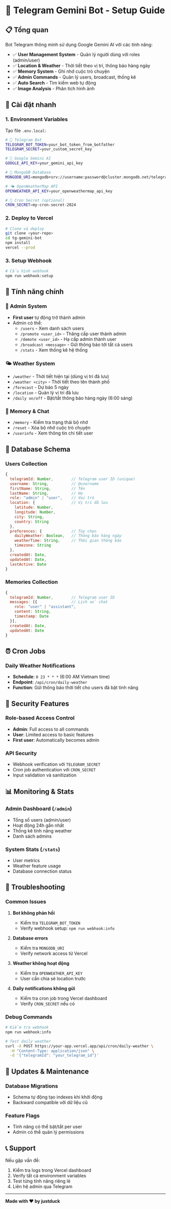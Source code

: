 # 🤖 Telegram Gemini Bot - Setup Guide

## 📋 Tổng quan

Bot Telegram thông minh sử dụng Google Gemini AI với các tính năng:
- ✅ **User Management System** - Quản lý người dùng với roles (admin/user)
- ✅ **Location & Weather** - Thời tiết theo vị trí, thông báo hàng ngày
- ✅ **Memory System** - Ghi nhớ cuộc trò chuyện
- ✅ **Admin Commands** - Quản lý users, broadcast, thống kê
- ✅ **Auto Search** - Tìm kiếm web tự động
- ✅ **Image Analysis** - Phân tích hình ảnh

## 🚀 Cài đặt nhanh

### 1. Environment Variables

Tạo file `.env.local`:

```bash
# 🤖 Telegram Bot
TELEGRAM_BOT_TOKEN=your_bot_token_from_botfather
TELEGRAM_SECRET=your_custom_secret_key

# 🧠 Google Gemini AI
GOOGLE_API_KEY=your_gemini_api_key

# 💾 MongoDB Database
MONGODB_URI=mongodb+srv://username:password@cluster.mongodb.net/telegram-bot?retryWrites=true&w=majority

# 🌤️ OpenWeatherMap API
OPENWEATHER_API_KEY=your_openweathermap_api_key

# 🔐 Cron Secret (optional)
CRON_SECRET=my-cron-secret-2024
```

### 2. Deploy to Vercel

```bash
# Clone và deploy
git clone <your-repo>
cd tg-gemini-bot
npm install
vercel --prod
```

### 3. Setup Webhook

```bash
# Cấu hình webhook
npm run webhook:setup
```

## 🎯 Tính năng chính

### 👑 Admin System
- **First user** tự động trở thành admin
- Admin có thể:
  - `/users` - Xem danh sách users
  - `/promote <user_id>` - Thăng cấp user thành admin
  - `/demote <user_id>` - Hạ cấp admin thành user
  - `/broadcast <message>` - Gửi thông báo tới tất cả users
  - `/stats` - Xem thống kê hệ thống

### 🌤️ Weather System
- `/weather` - Thời tiết hiện tại (dùng vị trí đã lưu)
- `/weather <city>` - Thời tiết theo tên thành phố
- `/forecast` - Dự báo 5 ngày
- `/location` - Quản lý vị trí đã lưu
- `/daily on/off` - Bật/tắt thông báo hàng ngày (6:00 sáng)

### 🧠 Memory & Chat
- `/memory` - Kiểm tra trạng thái bộ nhớ
- `/reset` - Xóa bộ nhớ cuộc trò chuyện
- `/userinfo` - Xem thông tin chi tiết user

## 🔧 Database Schema

### Users Collection
```javascript
{
  telegramId: Number,        // Telegram user ID (unique)
  username: String,          // @username
  firstName: String,         // Tên
  lastName: String,          // Họ
  role: "admin" | "user",    // Vai trò
  location: {                // Vị trí đã lưu
    latitude: Number,
    longitude: Number,
    city: String,
    country: String
  },
  preferences: {             // Tùy chọn
    dailyWeather: Boolean,   // Thông báo hàng ngày
    weatherTime: String,     // Thời gian thông báo
    timezone: String
  },
  createdAt: Date,
  updatedAt: Date,
  lastActive: Date
}
```

### Memories Collection
```javascript
{
  telegramId: Number,        // Telegram user ID
  messages: [{               // Lịch sử chat
    role: "user" | "assistant",
    content: String,
    timestamp: Date
  }],
  createdAt: Date,
  updatedAt: Date
}
```

## ⏰ Cron Jobs

### Daily Weather Notifications
- **Schedule**: `0 23 * * *` (6:00 AM Vietnam time)
- **Endpoint**: `/api/cron/daily-weather`
- **Function**: Gửi thông báo thời tiết cho users đã bật tính năng

## 🔐 Security Features

### Role-based Access Control
- **Admin**: Full access to all commands
- **User**: Limited access to basic features
- **First user**: Automatically becomes admin

### API Security
- Webhook verification với `TELEGRAM_SECRET`
- Cron job authentication với `CRON_SECRET`
- Input validation và sanitization

## 📊 Monitoring & Stats

### Admin Dashboard (`/admin`)
- Tổng số users (admin/user)
- Hoạt động 24h gần nhất
- Thống kê tính năng weather
- Danh sách admins

### System Stats (`/stats`)
- User metrics
- Weather feature usage
- Database connection status

## 🚨 Troubleshooting

### Common Issues

1. **Bot không phản hồi**
   - Kiểm tra `TELEGRAM_BOT_TOKEN`
   - Verify webhook setup: `npm run webhook:info`

2. **Database errors**
   - Kiểm tra `MONGODB_URI`
   - Verify network access từ Vercel

3. **Weather không hoạt động**
   - Kiểm tra `OPENWEATHER_API_KEY`
   - User cần chia sẻ location trước

4. **Daily notifications không gửi**
   - Kiểm tra cron job trong Vercel dashboard
   - Verify `CRON_SECRET` nếu có

### Debug Commands

```bash
# Kiểm tra webhook
npm run webhook:info

# Test daily weather
curl -X POST https://your-app.vercel.app/api/cron/daily-weather \
  -H "Content-Type: application/json" \
  -d '{"telegramId": "your_telegram_id"}'
```

## 🔄 Updates & Maintenance

### Database Migrations
- Schema tự động tạo indexes khi khởi động
- Backward compatible với dữ liệu cũ

### Feature Flags
- Tính năng có thể bật/tắt per user
- Admin có thể quản lý permissions

## 📞 Support

Nếu gặp vấn đề:
1. Kiểm tra logs trong Vercel dashboard
2. Verify tất cả environment variables
3. Test từng tính năng riêng lẻ
4. Liên hệ admin qua Telegram

---

**Made with ❤️ by justduck**
